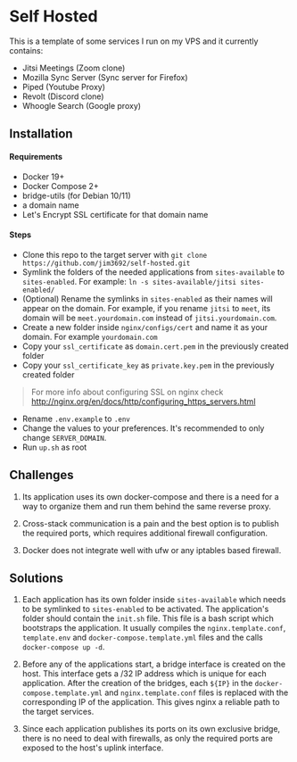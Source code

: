 # Self Hosted

This is a template of some services I run on my VPS and it currently contains:
- Jitsi Meetings (Zoom clone)
- Mozilla Sync Server (Sync server for Firefox)
- Piped (Youtube Proxy)
- Revolt (Discord clone)
- Whoogle Search (Google proxy)

## Installation

#### Requirements
- Docker 19+
- Docker Compose 2+
- bridge-utils (for Debian 10/11)
- a domain name
- Let's Encrypt SSL certificate for that domain name

#### Steps
- Clone this repo to the target server with
`git clone https://github.com/jim3692/self-hosted.git`
- Symlink the folders of the needed applications from `sites-available` to `sites-enabled`. For example:
`ln -s sites-available/jitsi sites-enabled/`
- (Optional) Rename the symlinks in `sites-enabled` as their names will appear on the domain. For example, if you rename `jitsi` to `meet`, its domain will be `meet.yourdomain.com` instead of `jitsi.yourdomain.com`.
- Create a new folder inside `nginx/configs/cert` and name it as your domain. For example `yourdomain.com`
- Copy your `ssl_certificate` as `domain.cert.pem` in the previously created folder
- Copy your `ssl_certificate_key` as `private.key.pem` in the previously created folder

> For more info about configuring SSL on nginx check http://nginx.org/en/docs/http/configuring_https_servers.html

- Rename `.env.example` to `.env`
- Change the values to your preferences. It's recommended to only change `SERVER_DOMAIN`.
- Run `up.sh` as root

## Challenges

1. Its application uses its own docker-compose and there is a need for a way to organize them and run them behind the same reverse proxy.

2. Cross-stack communication is a pain and the best option is to publish the required ports, which requires additional firewall configuration.

3. Docker does not integrate well with ufw or any iptables based firewall.

## Solutions

1. Each application has its own folder inside `sites-available` which needs to be symlinked to `sites-enabled` to be activated. The application's folder should contain the `init.sh` file. This file is a bash script which bootstraps the application. It usually compiles the `nginx.template.conf`, `template.env` and `docker-compose.template.yml` files and the calls `docker-compose up -d`.

2. Before any of the applications start, a bridge interface is created on the host. This interface gets a /32 IP address which is unique for each application. After the creation of the bridges, each `${IP}` in the `docker-compose.template.yml` and `nginx.template.conf` files is replaced with the corresponding IP of the application. This gives nginx a reliable path to the target services.

3. Since each application publishes its ports on its own exclusive bridge, there is no need to deal with firewalls, as only the required ports are exposed to the host's uplink interface.

